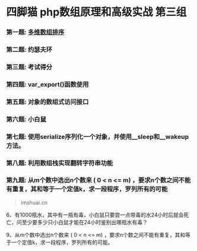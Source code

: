 # 四脚猫 php数组原理和高级实战 第三组

### 第一题: [多维数组排序](array-1.php)

### 第二题: 约瑟夫环   
    
### 第三题: 考试得分   

### 第四题: var_export()函数使用

### 第五题: 对象的数组式访问接口

### 第六题: 小白鼠 

### 第七题: 使用serialize序列化一个对象，并使用__sleep和__wakeup方法。

### 第八题: 利用数组栈实现翻转字符串功能

### 第九题: 从m个数中选出n个数来 ( 0 < n <= m) ，要求n个数之间不能有重复，其和等于一个定值k，求一段程序，罗列所有的可能



> imshuai.cn


6、有1000瓶水，其中有一瓶有毒，小白鼠只要尝一点带毒的水24小时后就会死亡，问至少要多少只小白鼠才能在24小时鉴别出哪瓶水有毒？

9、从m个数中选出n个数来 ( 0 < n <= m) ，要求n个数之间不能有重复，其和等于一个定值k，求一段程序，罗列所有的可能。



